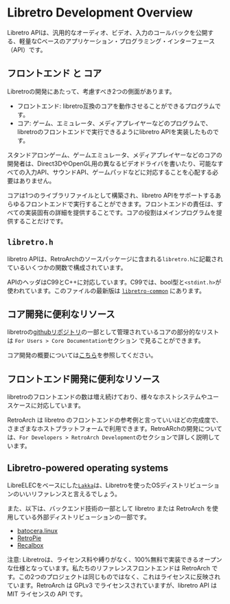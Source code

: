 # Libretro Development Overview

Libretro APIは、汎用的なオーディオ、ビデオ、入力のコールバックを公開する、軽量なCベースのアプリケーション・プログラミング・インターフェース（API）です。

## フロントエンド と コア

Libretroの開発にあたって、考慮すべき2つの側面があります。

- フロントエンド: libretro互換のコアを動作させることができるプログラムです。
- コア: ゲーム、エミュレータ、メディアプレイヤーなどのプログラムで、libretroのフロントエンドで実行できるようにlibretro APIを実装したものです。

スタンドアロンゲーム、ゲームエミュレータ、メディアプレイヤーなどのコアの開発者は、Direct3DやOpenGL用の異なるビデオドライバを書いたり、可能なすべての入力API、サウンドAPI、ゲームパッドなどに対応することを心配する必要はありません。

コアは1つのライブラリファイルとして構築され、libretro APIをサポートするあらゆるフロントエンドで実行することができます。フロントエンドの責任は、すべての実装固有の詳細を提供することです。コアの役割はメインプログラムを提供することだけです。

## `libretro.h`

libretro APIは、RetroArchのソースパッケージに含まれる`libretro.h`に記載されているいくつかの関数で構成されています。

APIのヘッダはC99とC++に対応しています。C99では、bool型と`<stdint.h>`が使われています。このファイルの最新版は [`libretro-common`](https://github.com/libretro/RetroArch/blob/master/libretro-common/include/libretro.h) にあります。

## コア開発に便利なリソース

libretroの[githubリポジトリ](http://github.com/libretro/)の一部として管理されているコアの部分的なリストは `For Users > Core Documentation`セクション で見ることができます。

コア開発の概要については[こちら](cores/developing-cores.md)を参照してください。

## フロントエンド開発に便利なリソース

libretroのフロントエンドの数は増え続けており、様々なホストシステムやユースケースに対応しています。

RetroArch は libretro のフロントエンドの参考例と言っていいほどの完成度で、さまざまなホストプラットフォームで利用できます。RetroARchの開発については、`For Developers > RetroArch Development`のセクションで詳しく説明しています。

## Libretro-powered operating systems

LibreELECをベースにした[`Lakka`](http://www.lakka.tv/)は、Libretroを使ったOSディストリビューションのいいリファレンスと言えるでしょう。

また、以下は、バックエンド技術の一部として libretro または RetroArch を使用している外部ディストリビューションの一部です。

- [batocera.linux](http://batocera-linux.xorhub.com/)
- [RetroPie](http://retropie.org.uk/)
- [Recalbox](http://recalbox.com/)

注意: Libretroは、ライセンス料や縛りがなく、100%無料で実装できるオープンな仕様となっています。私たちのリファレンスフロントエンドは RetroArch です。この2つのプロジェクトは同じものではなく、これはライセンスに反映されています。RetroArch は GPLv3 でライセンスされていますが、libretro API は MIT ライセンスの API です。

